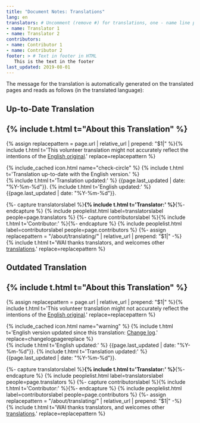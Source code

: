 ```yaml
---
title: "Document Notes: Translations"
lang: en
translators: # Uncomment (remove #) for translations, one - name line per translator.
- name: Translator 1
- name: Translator 2
contributors:
- name: Contributor 1
- name: Contributor 2
footer: > # Text in footer in HTML
   This is the text in the footer
last_updated: 2019-08-01
---
```


The message for the translation is automatically generated on the translated pages and reads as follows (in the translated language): 

## Up-to-Date Translation

<section class="doc-note-box doc-note-translation">
  <h2 class="visuallyhidden">{% include t.html t="About this Translation" %}</h2>
  <p>{% assign replacepattern = page.url | relative_url | prepend: "$1|"  %}{% include t.html t='This volunteer translation might not accurately reflect the intentions of the <a href="$1">English original</a>.' replace=replacepattern %}</p>
  <p>{% include_cached icon.html name="check-circle" %} {% include t.html t='Translation up-to-date with the English version.' %}
    <br>{% include t.html t='Translation updated:' %} <span dir="auto">{{page.last_updated | date: "%Y-%m-%d"}}</span>. {% include t.html t='English updated:' %} <span dir="auto">{{page.last_updated | date: "%Y-%m-%d"}}</span>.
   </p>
  <p>
    {%- capture translatorslabel %}<strong>{% include t.html t='Translator:' %}</strong>{%- endcapture %}
    {% include peoplelist.html label=translatorslabel people=page.translators %}
    {%- capture contributorslabel %}{% include t.html t='Contributor:' %}{%- endcapture %}
    {% include peoplelist.html label=contributorslabel people=page.contributors %}
    {%- assign replacepattern = "/about/translating/" | relative_url | prepend: "$1|" -%}
    <br>{% include t.html t='WAI thanks translators, and welcomes other <a href="$1">translations</a>.' replace=replacepattern %}</p>
</section>

## Outdated Translation


<section class="doc-note-box doc-note-translation">
  <h2 class="visuallyhidden">{% include t.html t="About this Translation" %}</h2>
  <p>{% assign replacepattern = page.url | relative_url | prepend: "$1|"  %}{% include t.html t='This volunteer translation might not accurately reflect the intentions of the <a href="$1">English original</a>.' replace=replacepattern %}</p>
  <p>{% include_cached icon.html name="warning" %} {% include t.html t='English version updated since this translation: <a href="$1">Change log</a>.' replace=changelogpagereplace %}
    <br>{% include t.html t='English updated:' %} <span dir="auto">{{page.last_updated | date: "%Y-%m-%d"}}</span>. {% include t.html t='Translation updated:' %} <span dir="auto">{{page.last_updated | date: "%Y-%m-%d"}}</span>.
  </p>
  <p>
    {%- capture translatorslabel %}<strong>{% include t.html t='Translator:' %}</strong>{%- endcapture %}
    {% include peoplelist.html label=translatorslabel people=page.translators %}
    {%- capture contributorslabel %}{% include t.html t='Contributor:' %}{%- endcapture %}
    {% include peoplelist.html label=contributorslabel people=page.contributors %}
    {%- assign replacepattern = "/about/translating/" | relative_url | prepend: "$1|" -%}
    <br>{% include t.html t='WAI thanks translators, and welcomes other <a href="$1">translations</a>.' replace=replacepattern %}</p>
</section>